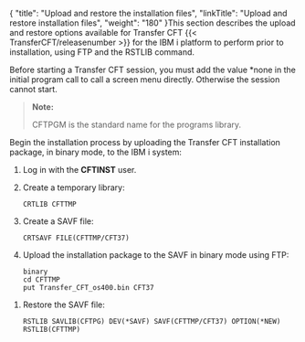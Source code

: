 {
    "title": "Upload and restore the installation files",
    "linkTitle": "Upload and restore installation files",
    "weight": "180"
}This section describes the upload and restore options available for Transfer CFT {{< TransferCFT/releasenumber  >}} for the IBM i platform to perform prior to installation, using FTP and the RSTLIB command.

Before starting a Transfer CFT session, you must add the value \*none in the initial program call to call a screen menu directly. Otherwise the session cannot start.

> **Note:**
>
> CFTPGM is the standard name for the programs library.

Begin the installation process by uploading the Transfer CFT installation package, in binary mode, to the IBM i system:

1.  Log in with the **CFTINST** user.

2.  Create a temporary library:  


        CRTLIB CFTTMP

3.  Create a SAVF file:  


        CRTSAVF FILE(CFTTMP/CFT37)

4.  Upload the installation package to the SAVF in binary mode using FTP:  



        binary
        cd CFTTMP
        put Transfer_CFT_os400.bin CFT37

<!-- -->

1.  Restore the SAVF file:  


        RSTLIB SAVLIB(CFTPG) DEV(*SAVF) SAVF(CFTTMP/CFT37) OPTION(*NEW) RSTLIB(CFTTMP)
